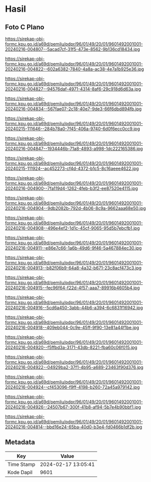 # Hasil

## Foto C Plano

https://sirekap-obj-formc.kpu.go.id/a69d/pemilu/pdpr/96/01/49/20/01/9601492001001-20240216-004807--5acad7cf-31f5-473e-8562-9b136cd18434.jpg

https://sirekap-obj-formc.kpu.go.id/a69d/pemilu/pdpr/96/01/49/20/01/9601492001001-20240216-004822--602a6382-7840-4a8a-ac38-4e7a1b925e36.jpg

https://sirekap-obj-formc.kpu.go.id/a69d/pemilu/pdpr/96/01/49/20/01/9601492001001-20240216-004827--94576daf-4971-4314-8af6-29c918d6d63a.jpg

https://sirekap-obj-formc.kpu.go.id/a69d/pemilu/pdpr/96/01/49/20/01/9601492001001-20240216-004834--567fae07-2c18-40e7-9de3-66f6dbd894fb.jpg

https://sirekap-obj-formc.kpu.go.id/a69d/pemilu/pdpr/96/01/49/20/01/9601492001001-20240215-111646--284b78a0-7f45-406a-9740-6d0f6ecc0cc9.jpg

https://sirekap-obj-formc.kpu.go.id/a69d/pemilu/pdpr/96/01/49/20/01/9601492001001-20240216-004847--1934446b-71a8-4893-a998-1dc222165386.jpg

https://sirekap-obj-formc.kpu.go.id/a69d/pemilu/pdpr/96/01/49/20/01/9601492001001-20240215-111924--ac452273-cf4d-4372-b1c5-8c16aeee4622.jpg

https://sirekap-obj-formc.kpu.go.id/a69d/pemilu/pdpr/96/01/49/20/01/9601492001001-20240216-004900--7fa119d4-1262-4feb-b3f2-ee87520e4115.jpg

https://sirekap-obj-formc.kpu.go.id/a69d/pemilu/pdpr/96/01/49/20/01/9601492001001-20240216-004904--9db2082b-792d-4b06-8c9a-9662aaa68e50.jpg

https://sirekap-obj-formc.kpu.go.id/a69d/pemilu/pdpr/96/01/49/20/01/9601492001001-20240216-004908--496e4ef2-1d1c-45cf-9065-95d5b7ebcfb1.jpg

https://sirekap-obj-formc.kpu.go.id/a69d/pemilu/pdpr/96/01/49/20/01/9601492001001-20240216-004911--e86e7c66-1a6b-49d6-9f46-5a467884ec30.jpg

https://sirekap-obj-formc.kpu.go.id/a69d/pemilu/pdpr/96/01/49/20/01/9601492001001-20240216-004913--b82f06b9-64a8-4a32-b671-23c8acf473c3.jpg

https://sirekap-obj-formc.kpu.go.id/a69d/pemilu/pdpr/96/01/49/20/01/9601492001001-20240216-004915--fec96f64-f22d-4f57-aaa7-89916b4605b4.jpg

https://sirekap-obj-formc.kpu.go.id/a69d/pemilu/pdpr/96/01/49/20/01/9601492001001-20240216-004916--5cd6a450-3abb-44b6-a394-6c6831f16942.jpg

https://sirekap-obj-formc.kpu.go.id/a69d/pemilu/pdpr/96/01/49/20/01/9601492001001-20240216-004918--409eb044-0c9e-45ff-9f90-13e81a44f1be.jpg

https://sirekap-obj-formc.kpu.go.id/a69d/pemilu/pdpr/96/01/49/20/01/9601492001001-20240216-004920--f5ffbd3a-3171-43db-8221-fba60c06f015.jpg

https://sirekap-obj-formc.kpu.go.id/a69d/pemilu/pdpr/96/01/49/20/01/9601492001001-20240216-004922--04929ba2-37f1-4b95-a689-23463f90d376.jpg

https://sirekap-obj-formc.kpu.go.id/a69d/pemilu/pdpr/96/01/49/20/01/9601492001001-20240216-004924--cf453096-f9ff-4198-b260-72a45a979142.jpg

https://sirekap-obj-formc.kpu.go.id/a69d/pemilu/pdpr/96/01/49/20/01/9601492001001-20240216-004926--24507b67-300f-41b8-af94-5b7e4b90bbf1.jpg

https://sirekap-obj-formc.kpu.go.id/a69d/pemilu/pdpr/96/01/49/20/01/9601492001001-20240216-004814--bbd16e24-65ba-40d0-b3e4-fd0466b1df2b.jpg


## Metadata

| Key        | Value               |
| ---------- | ------------------- |
| Time Stamp | 2024-02-17 13:05:41 |
| Kode Dapil | 9601                |



